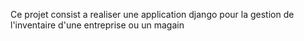 Ce projet consist a realiser une application django pour la gestion de l'inventaire d'une entreprise ou un magain